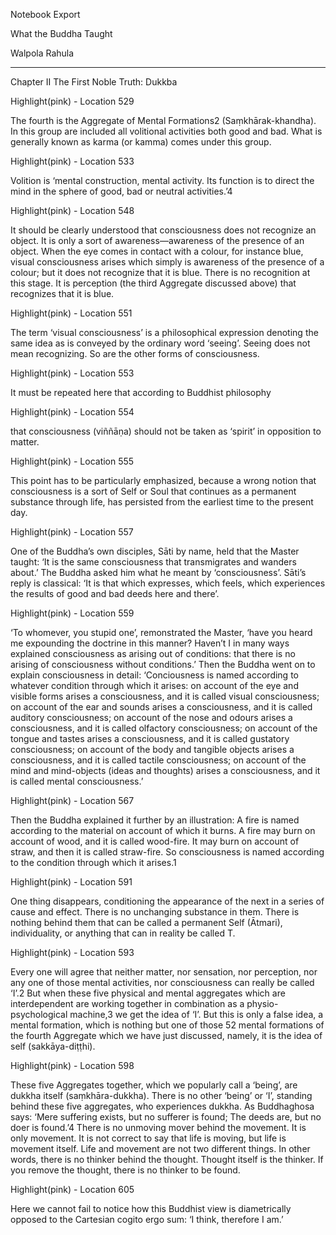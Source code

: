 Notebook Export

What the Buddha Taught

Walpola Rahula

---

Chapter II The First Noble Truth: Dukkba

Highlight(pink) - Location 529

The fourth is the Aggregate of Mental Formations2 (Saṃkhārak-khandha). In this group are included all volitional activities both good and bad. What is generally known as karma (or kamma) comes under this group.

Highlight(pink) - Location 533

Volition is ‘mental construction, mental activity. Its function is to direct the mind in the sphere of good, bad or neutral activities.’4

Highlight(pink) - Location 548

It should be clearly understood that consciousness does not recognize an object. It is only a sort of awareness—awareness of the presence of an object. When the eye comes in contact with a colour, for instance blue, visual consciousness arises which simply is awareness of the presence of a colour; but it does not recognize that it is blue. There is no recognition at this stage. It is perception (the third Aggregate discussed above) that recognizes that it is blue.

Highlight(pink) - Location 551

The term ‘visual consciousness’ is a philosophical expression denoting the same idea as is conveyed by the ordinary word ‘seeing’. Seeing does not mean recognizing. So are the other forms of consciousness.

Highlight(pink) - Location 553

It must be repeated here that according to Buddhist philosophy

Highlight(pink) - Location 554

that consciousness (viññāṇa) should not be taken as ‘spirit’ in opposition to matter.

Highlight(pink) - Location 555

This point has to be particularly emphasized, because a wrong notion that consciousness is a sort of Self or Soul that continues as a permanent substance through life, has persisted from the earliest time to the present day.

Highlight(pink) - Location 557

One of the Buddha’s own disciples, Sāti by name, held that the Master taught: ‘It is the same consciousness that transmigrates and wanders about.’ The Buddha asked him what he meant by ‘consciousness’. Sāti’s reply is classical: ‘It is that which expresses, which feels, which experiences the results of good and bad deeds here and there’.

Highlight(pink) - Location 559

‘To whomever, you stupid one’, remonstrated the Master, ‘have you heard me expounding the doctrine in this manner? Haven’t I in many ways explained consciousness as arising out of conditions: that there is no arising of consciousness without conditions.’ Then the Buddha went on to explain consciousness in detail: ‘Conciousness is named according to whatever condition through which it arises: on account of the eye and visible forms arises a consciousness, and it is called visual consciousness; on account of the ear and sounds arises a consciousness, and it is called auditory consciousness; on account of the nose and odours arises a consciousness, and it is called olfactory consciousness; on account of the tongue and tastes arises a consciousness, and it is called gustatory consciousness; on account of the body and tangible objects arises a consciousness, and it is called tactile consciousness; on account of the mind and mind-objects (ideas and thoughts) arises a consciousness, and it is called mental consciousness.’

Highlight(pink) - Location 567

Then the Buddha explained it further by an illustration: A fire is named according to the material on account of which it burns. A fire may burn on account of wood, and it is called wood-fire. It may burn on account of straw, and then it is called straw-fire. So consciousness is named according to the condition through which it arises.1

Highlight(pink) - Location 591

One thing disappears, conditioning the appearance of the next in a series of cause and effect. There is no unchanging substance in them. There is nothing behind them that can be called a permanent Self (Ātmari), individuality, or anything that can in reality be called T.

Highlight(pink) - Location 593

Every one will agree that neither matter, nor sensation, nor perception, nor any one of those mental activities, nor consciousness can really be called ‘I’.2 But when these five physical and mental aggregates which are interdependent are working together in combination as a physio-psychological machine,3 we get the idea of ‘I’. But this is only a false idea, a mental formation, which is nothing but one of those 52 mental formations of the fourth Aggregate which we have just discussed, namely, it is the idea of self (sakkāya-diṭṭhi).

Highlight(pink) - Location 598

These five Aggregates together, which we popularly call a ‘being’, are dukkha itself (saṃkhāra-dukkha). There is no other ‘being’ or ‘I’, standing behind these five aggregates, who experiences dukkha. As Buddhaghosa says: ‘Mere suffering exists, but no sufferer is found; The deeds are, but no doer is found.’4 There is no unmoving mover behind the movement. It is only movement. It is not correct to say that life is moving, but life is movement itself. Life and movement are not two different things. In other words, there is no thinker behind the thought. Thought itself is the thinker. If you remove the thought, there is no thinker to be found.

Highlight(pink) - Location 605

Here we cannot fail to notice how this Buddhist view is diametrically opposed to the Cartesian cogito ergo sum: ‘I think, therefore I am.’